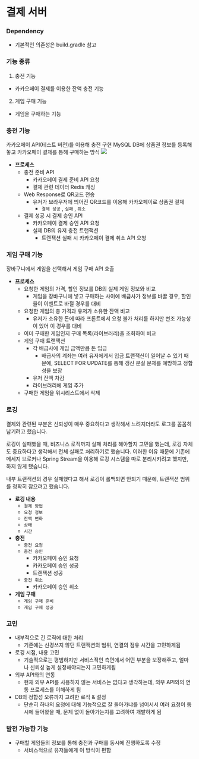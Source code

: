 # 결제 서버
### Dependency
- 기본적인 의존성은 build.gradle 참고
### 기능 종류
1. 충전 기능
  - 카카오페이 결제를 이용한 잔액 충전 기능
2. 게임 구매 기능
  - 게임을 구매하는 기능
### 충전 기능
카카오페이 API(테스트 버전)를 이용해 충전 구현
MySQL DB에 상품권 정보를 등록해놓고 카카오페이 결제를 통해 구매하는 방식
![](https://i.imgur.com/5eZOb2I.png)

- **프로세스**
  - 충전 준비 API
    - 카카오페이 결제 준비 API 요청
    - 결제 관련 데이터 Redis 캐싱
  - Web Response로 QR코드 전송
    - 유저가 브라우저에 띄어진 QR코드를 이용해 카카오페이로 상품권 결제
      - `결제 성공` , `실패` , `취소`
  - 결제 성공 시 결제 승인 API
    - 카카오페이 결제 승인 API 요청
    - 실제 DB의 유저 충전 트랜잭션
      - 트랜잭션 실패 시 카카오페이 결제 취소 API 요청


### 게임 구매 기능
장바구니에서 게임을 선택해서 게임 구매 API 호출
- **프로세스**
  - 요청한 게임의 가격, 할인 정보를 DB의 실제 게임 정보와 비교
    - 게임을 장바구니에 넣고 구매하는 사이에 배급사가 정보를 바꿀 경우, 할인율이 이벤트로 바뀔 경우를 대비
  - 요청한 게임의 총 가격과 유저가 소유한 잔액 비교
    - 유저가 소유한 돈에 따라 프론트에서 요청 불가 처리를 하지만 변조 가능성이 있어 이 경우를 대비
  - 이미 구매한 게임인지 구매 목록(라이브러리)을 조회하여 비교
  - 게임 구매 트랜잭션
    - 각 배급사에 게임 금액만큼 돈 입금
      - 배급사의 계좌는 여러 유저에게서 입금 트랜잭션이 일어날 수 있기 때문에, SELECT FOR UPDATE를 통해 갱신 분실 문제를 예방하고 정합성을 보장
    - 유저 잔액 차감
    - 라이브러리에 게임 추가
  - 구매한 게임을 위시리스트에서 삭제

### 로깅
결제와 관련된 부분은 신뢰성이 매우 중요하다고 생각해서 느려지더라도 로그를 꼼꼼히 남기려고 했습니다.

로깅이 실패했을 때, 비즈니스 로직까지 실패 처리를 해야할지 고민을 했는데, 로깅 자체도 중요하다고 생각해서 전체 실패로 처리하기로 했습니다. 이러한 이유 때문에 기존에 메세지 브로커나 Spring Stream을 이용해 로깅 시스템을 따로 분리시키려고 했지만, 하지 않게 됐습니다.

내부 트랜잭션의 경우 실패했다고 해서 로깅이 롤백되면 안되기 때문에, 트랜잭션 범위를 정확히 잡으려고 했습니다.

- **로깅 내용**
  - `결제 방법`
  - `요청 정보`
  - `잔액 변화`
  - `상태`
  - `시간`
- **충전**
  - `충전 요청`
  - `충전 승인`
    - 카카오페이 승인 요청
    - 카카오페이 승인 성공
    - 트랜잭션 성공
  - `충전 취소`
    - 카카오페이 승인 취소
- **게임 구매**
  - `게임 구매 준비`
  - `게임 구매 성공`

### 고민
- 내부적으로 긴 로직에 대한 처리
  - 기존에는 신경쓰지 않던 트랜잭션의 범위, 연결의 점유 시간을 고민하게됨
- 로깅 시점, 내용 고민
  - 기술적으로는 평범하지만 서비스적인 측면에서 어떤 부분을 보장해주고, 얼마나 신뢰성 높게 설정해야되는지 고민하게됨
- 외부 API와의 연동
  - 현재 외부 API를 사용하지 않는 서비스는 없다고 생각하는데, 외부 API와의 연동 프로세스를 이해하게 됨
- DB의 정합성 오류까지 고려한 로직 & 설정
  - 단순히 하나의 요청에 대해 기능적으로 잘 돌아가냐를 넘어서서 여러 요청이 동시에 들어왔을 때, 문제 없이 돌아가는지를 고려하여 개발하게 됨

### 발전 가능한 기능
- 구매할 게임들의 정보를 통해 충전과 구매를 동시에 진행하도록 수정
  - 서비스적으로 유저들에게 이 방식이 편함 
